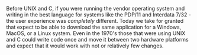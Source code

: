 Before UNIX and C, if you were running the vendor operating system and writing in the best language for systems
like the PDP/11 and Interdata 7/32 - the user experience was *completely* different.  Today we take for granted that
expect to be able to download the same application for a Windows, MacOS, or a Linux system.  Even in the 1970's
those that were using UNIX and C could write code once and move it between two hardware platforms and expect that
it would work with not or relatively few changes.
